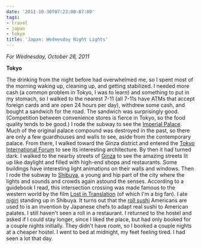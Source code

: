 ```yaml
---
date: '2011-10-30T07:23:00-07:00'
tags:
- travel
- japan
- tokyo
title: 'Japan: Wednesday Night Lights'
---
```


*For Wednesday, October 26, 2011*

**Tokyo**

The drinking from the night before had overwhelmed me, so I spent most of the morning waking up, cleaning up, and getting stabilized. I needed more cash (a common problem in Tokyo, I was to learn) and something to put in my stomach, so I walked to the nearest 7-11 (all 7-11s have ATMs that accept foreign cards and are open 24 hours per day), withdrew some cash, and bought a sandwich for the road. The sandwich was surprisingly good. (Competition between convenience stores is fierce in Tokyo, so the food quality tends to be good.) I rode the subway to see the [Imperial Palace](https://www.google.com/search?q=tokyo+Imperial+Palace). Much of the original palace compound was destroyed in the past, so there are only a few guardhouses and walls to see, aside from the contemporary palace. From there, I walked toward the Ginza district and entered the [Tokyo International Forum](https://www.google.com/search?q=Tokyo+International+Forum) to see its interesting architecture. By then it had turned dark. I walked to the nearby streets of [Ginza](https://www.google.com/search?q=ginza) to see the amazing streets lit up like daylight and filled with high-end shops and restaurants. Some buildings have interesting light animations on their walls and windows. Then I rode the subway to [Shibuya](https://www.google.com/search?q=Shibuya), a young and hip part of the city where the lights and sounds and crowds again astound the senses. According to a guidebook I read, this intersection crossing was made famous to the western world by the film [Lost in Translation](https://en.wikipedia.org/wiki/Lost_in_Translation_(film)) (of which I'm a big fan). I ate [nigiri](https://en.wikipedia.org/wiki/Sushi#Nigirizushi) standing up in Shibuya. It turns out that the [roll sushi](https://en.wikipedia.org/wiki/Sushi#Western-style_sushi) Americans are used to is an invention by Japanese chefs to adapt real sushi to American palates. I still haven't seen a roll in a restaurant. I returned to the hostel and asked if I could stay longer, since I liked the place, but had only booked for a couple nights initially. They didn't have room, so I booked a couple nights at a cheaper hostel. I went to bed at midnight, my feet feeling tired. I had seen a lot that day.

